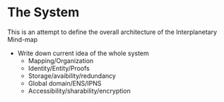 # The System

This is an attempt to define the overall architecture of the Interplanetary Mind-map

- Write down current idea of the whole system
  - Mapping/Organization
  - Identity/Entity/Proofs
  - Storage/avaibility/redundancy
  - Global domain/ENS/IPNS
  - Accessibility/sharability/encryption
